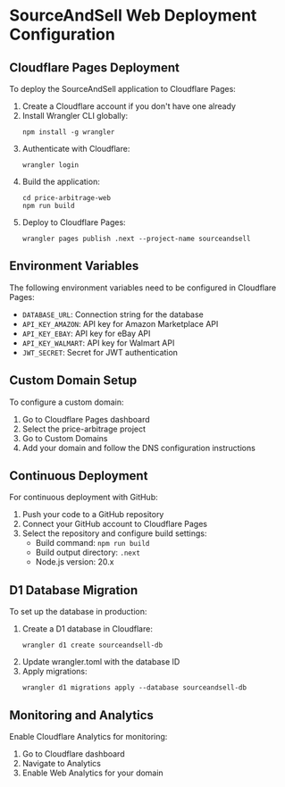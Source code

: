 # SourceAndSell Web Deployment Configuration

## Cloudflare Pages Deployment

To deploy the SourceAndSell application to Cloudflare Pages:

1. Create a Cloudflare account if you don't have one already
2. Install Wrangler CLI globally:
   ```
   npm install -g wrangler
   ```
3. Authenticate with Cloudflare:
   ```
   wrangler login
   ```
4. Build the application:
   ```
   cd price-arbitrage-web
   npm run build
   ```
5. Deploy to Cloudflare Pages:
   ```
   wrangler pages publish .next --project-name sourceandsell
   ```

## Environment Variables

The following environment variables need to be configured in Cloudflare Pages:

- `DATABASE_URL`: Connection string for the database
- `API_KEY_AMAZON`: API key for Amazon Marketplace API
- `API_KEY_EBAY`: API key for eBay API
- `API_KEY_WALMART`: API key for Walmart API
- `JWT_SECRET`: Secret for JWT authentication

## Custom Domain Setup

To configure a custom domain:

1. Go to Cloudflare Pages dashboard
2. Select the price-arbitrage project
3. Go to Custom Domains
4. Add your domain and follow the DNS configuration instructions

## Continuous Deployment

For continuous deployment with GitHub:

1. Push your code to a GitHub repository
2. Connect your GitHub account to Cloudflare Pages
3. Select the repository and configure build settings:
   - Build command: `npm run build`
   - Build output directory: `.next`
   - Node.js version: 20.x

## D1 Database Migration

To set up the database in production:

1. Create a D1 database in Cloudflare:
   ```
   wrangler d1 create sourceandsell-db
   ```
2. Update wrangler.toml with the database ID
3. Apply migrations:
   ```
   wrangler d1 migrations apply --database sourceandsell-db
   ```

## Monitoring and Analytics

Enable Cloudflare Analytics for monitoring:

1. Go to Cloudflare dashboard
2. Navigate to Analytics
3. Enable Web Analytics for your domain
